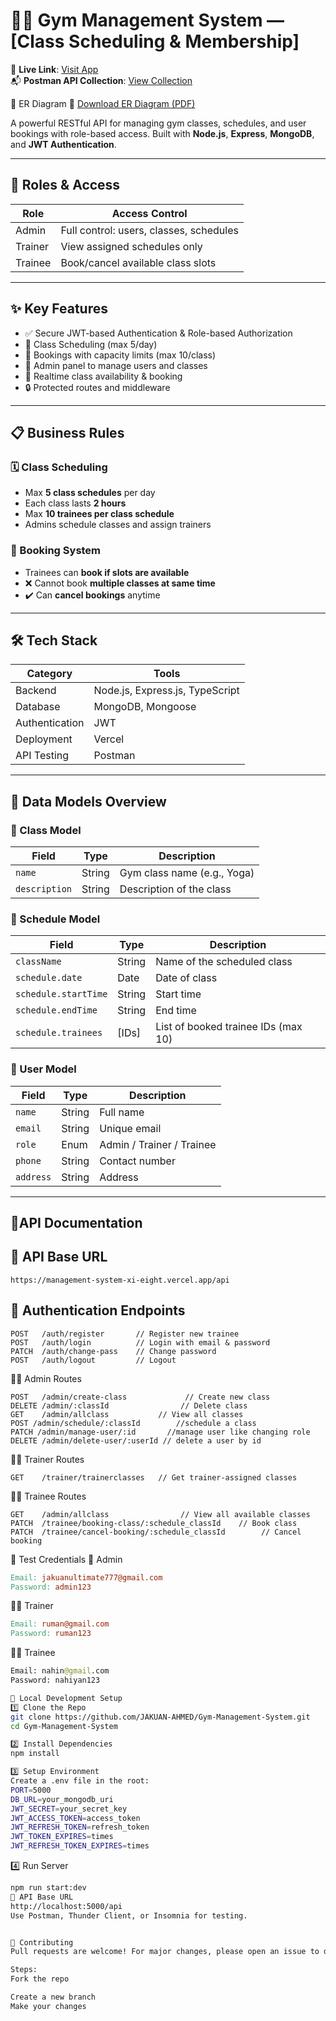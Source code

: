 # 🏋️‍♂️ Gym Management System — [Class Scheduling & Membership]

🚀 **Live Link**: [Visit App](https://management-system-xi-eight.vercel.app/)  
📬 **Postman API Collection**: [View Collection](https://documenter.getpostman.com/view/40097709/2sB2cYbKi8)

📁 ER Diagram
📄 [Download ER Diagram (PDF)](https://drive.google.com/file/d/1k84kJfpRJ6fiD20vjnocyGmAgufRDtBL/view?usp=sharing)

A powerful RESTful API for managing gym classes, schedules, and user bookings with role-based access. Built with **Node.js**, **Express**, **MongoDB**, and **JWT Authentication**.

---

## 🔑 Roles & Access

| Role     | Access Control |
|----------|----------------|
| Admin    | Full control: users, classes, schedules |
| Trainer  | View assigned schedules only            |
| Trainee  | Book/cancel available class slots       |

---

## ✨ Key Features

- ✅ Secure JWT-based Authentication & Role-based Authorization
- 📅 Class Scheduling (max 5/day)
- 👥 Bookings with capacity limits (max 10/class)
- 👤 Admin panel to manage users and classes
- 🔄 Realtime class availability & booking
- 🔒 Protected routes and middleware

---

## 📋 Business Rules

### 🗓️ Class Scheduling
- Max **5 class schedules** per day  
- Each class lasts **2 hours**  
- Max **10 trainees per class schedule**  
- Admins schedule classes and assign trainers  

### 📅 Booking System
- Trainees can **book if slots are available**  
- ❌ Cannot book **multiple classes at same time**  
- ✔️ Can **cancel bookings** anytime

---

## 🛠️ Tech Stack

| Category       | Tools                              |
|----------------|-------------------------------------|
| Backend        | Node.js, Express.js, TypeScript     |
| Database       | MongoDB, Mongoose                   |
| Authentication | JWT                                 |
| Deployment     | Vercel     |
| API Testing    | Postman                             |

---

## 🧩 Data Models Overview

### 📘 Class Model
| Field       | Type   | Description                   |
|-------------|--------|-------------------------------|
| `name`      | String | Gym class name (e.g., Yoga)   |
| `description`| String| Description of the class      |

### 📅 Schedule Model
| Field           | Type     | Description                             |
|-----------------|----------|-----------------------------------------|
| `className`     | String   | Name of the scheduled class             |
| `schedule.date` | Date     | Date of class                           |
| `schedule.startTime`     | String   | Start time                              |
| `schedule.endTime`       | String   | End time                                |
| `schedule.trainees`      | [IDs]    | List of booked trainee IDs (max 10)     |

### 👤 User Model
| Field     | Type     | Description                     |
|-----------|----------|---------------------------------|
| `name`    | String   | Full name                       |
| `email`   | String   | Unique email                    |
| `role`    | Enum     | Admin / Trainer / Trainee       |
| `phone`   | String   | Contact number                  |
| `address` | String   | Address                         |

---
## 🔰API Documentation 

## 🔗 API Base URL
```http
https://management-system-xi-eight.vercel.app/api
```

## 🔐 Authentication Endpoints

```http
POST   /auth/register       // Register new trainee
POST   /auth/login          // Login with email & password
PATCH  /auth/change-pass    // Change password
POST   /auth/logout         // Logout
```

👨‍💼 Admin Routes
```http
POST   /admin/create-class             // Create new class
DELETE /admin/:classId                // Delete class
GET    /admin/allclass           // View all classes
POST /admin/schedule/:classId        //schedule a class
PATCH /admin/manage-user/:id       //manage user like changing role
DELETE /admin/delete-user/:userId // delete a user by id
```
🧑‍🏫 Trainer Routes
```http
GET    /trainer/trainerclasses   // Get trainer-assigned classes
```
🧑‍🎓 Trainee Routes
```http
GET    /admin/allclass                // View all available classes
PATCH  /trainee/booking-class/:schedule_classId    // Book class
PATCH  /trainee/cancel-booking/:schedule_classId        // Cancel booking
```
🧪 Test Credentials
🔐 Admin
```makefile
Email: jakuanultimate777@gmail.com  
Password: admin123
```
👨‍🏫 Trainer
```makefile
Email: ruman@gmail.com  
Password: ruman123
```
🧑‍🎓 Trainee
```graphql
Email: nahin@gmail.com  
Password: nahiyan123
```
```bash
🧰 Local Development Setup
1️⃣ Clone the Repo
git clone https://github.com/JAKUAN-AHMED/Gym-Management-System.git
cd Gym-Management-System
```

```bash
2️⃣ Install Dependencies
npm install
```

```bash
3️⃣ Setup Environment
Create a .env file in the root:
PORT=5000
DB_URL=your_mongodb_uri
JWT_SECRET=your_secret_key
JWT_ACCESS_TOKEN=access_token
JWT_REFRESH_TOKEN=refresh_token
JWT_TOKEN_EXPIRES=times
JWT_REFRESH_TOKEN_EXPIRES=times
```

4️⃣ Run Server
```bash
npm run start:dev
🔗 API Base URL
http://localhost:5000/api
Use Postman, Thunder Client, or Insomnia for testing.
```



```bash

🤝 Contributing
Pull requests are welcome! For major changes, please open an issue to discuss.

Steps:
Fork the repo

Create a new branch
Make your changes

```
